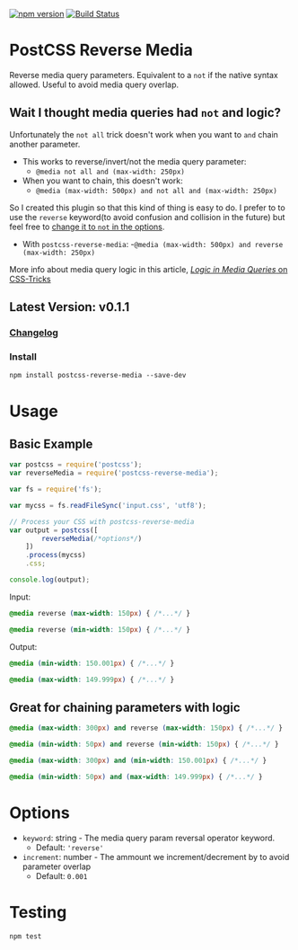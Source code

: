 [![npm version](https://badge.fury.io/js/postcss-reverse-media.svg)](http://badge.fury.io/js/postcss-reverse-media) [![Build Status](https://travis-ci.org/MadLittleMods/postcss-reverse-media.svg)](https://travis-ci.org/MadLittleMods/postcss-reverse-media)

# PostCSS Reverse Media

Reverse media query parameters. Equivalent to a `not` if the native syntax allowed. Useful to avoid media query overlap.

## Wait I thought media queries had `not` and logic?

Unfortunately the `not all` trick doesn't work when you want to `and` chain another parameter.

 - This works to reverse/invert/not the media query parameter:
 	 - `@media not all and (max-width: 250px)`
 - When you want to chain, this doesn't work:
 	 - `@media (max-width: 500px) and not all and (max-width: 250px)`

So I created this plugin so that this kind of thing is easy to do. I prefer to to use the `reverse` keyword(to avoid confusion and collision in the future) but feel free to [change it to `not` in the options](#options).

 - With `postcss-reverse-media`:
 	 -`@media (max-width: 500px) and reverse (max-width: 250px)`

More info about media query logic in this article, [*Logic in Media Queries* on CSS-Tricks](https://css-tricks.com/logic-in-media-queries/)


## Latest Version: v0.1.1

### [Changelog](https://github.com/MadLittleMods/postcss-reverse-media/blob/master/CHANGELOG.md)

### Install

`npm install postcss-reverse-media --save-dev`

# Usage

## Basic Example

```js
var postcss = require('postcss');
var reverseMedia = require('postcss-reverse-media');

var fs = require('fs');

var mycss = fs.readFileSync('input.css', 'utf8');

// Process your CSS with postcss-reverse-media
var output = postcss([
        reverseMedia(/*options*/)
    ])
    .process(mycss)
    .css;

console.log(output);
```

Input:
```css
@media reverse (max-width: 150px) { /*...*/ }

@media reverse (min-width: 150px) { /*...*/ }
```

Output:
```css
@media (min-width: 150.001px) { /*...*/ }

@media (max-width: 149.999px) { /*...*/ }
```

## Great for chaining parameters with logic

```css
@media (max-width: 300px) and reverse (max-width: 150px) { /*...*/ }

@media (min-width: 50px) and reverse (min-width: 150px) { /*...*/ }
```

```css
@media (max-width: 300px) and (min-width: 150.001px) { /*...*/ }

@media (min-width: 50px) and (max-width: 149.999px) { /*...*/ }
```




# Options

 - `keyword`: string - The media query param reversal operator keyword.
 	 - Default: `'reverse'`
 - `increment`: number - The ammount we increment/decrement by to avoid parameter overlap
 	 - Default: `0.001`



# Testing

`npm test`
